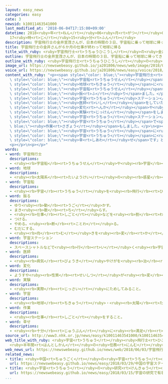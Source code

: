 ```yaml
---
layout: easy_news
categories: easy
cate: 3
newsid: k10011463541000
last_modified_at: '2018-06-04T17:15:00+09:00'
datetime: 2018<ruby>年<rt>ねん</rt></ruby>06<ruby>月<rt>がつ</rt></ruby>04<ruby>日<rt>にち</rt></ruby>
  17<ruby>時<rt>じ</rt></ruby>15<ruby>分<rt>ふん</rt></ruby>
description: 宇宙飛行士の金井宣茂さんが、日本の時間の３日、宇宙船に乗って地球に帰ってきました。
title: 宇宙飛行士の金井さんが６か月の仕事が終わって地球に帰る
title_with_ruby: <ruby>宇宙飛行士<rt>うちゅうひこうし</rt></ruby>の<ruby>金井<rt>かない</rt></ruby>さんが６か<ruby>月<rt>げつ</rt></ruby>の<ruby>仕事<rt>しごと</rt></ruby>が<ruby>終<rt>お</rt></ruby>わって<ruby>地球<rt>ちきゅう</rt></ruby>に<ruby>帰<rt>かえ</rt></ruby>る
outline: 宇宙飛行士の金井宣茂さんが、日本の時間の３日、宇宙船に乗って地球に帰ってきました。
outline_with_ruby: <ruby>宇宙飛行士<rt>うちゅうひこうし</rt></ruby>の<ruby>金井<rt>かない</rt></ruby><ruby>宣茂<rt>のりしげ</rt></ruby>さんが、<ruby>日本<rt>にっぽん</rt></ruby>の<ruby>時間<rt>じかん</rt></ruby>の<ruby>３日<rt>みっか</rt></ruby>、<ruby>宇宙船<rt>うちゅうせん</rt></ruby>に<ruby>乗<rt>の</rt></ruby>って<ruby>地球<rt>ちきゅう</rt></ruby>に<ruby>帰<rt>かえ</rt></ruby>ってきました。
image_url: https://newswebeasy.github.io/ja201806/news/web/image/2018/06/03/K10011463541_1806032301_1806040814_01_03.jpg
voice_url: https://newswebeasy.github.io/ja201806/news/easy/voice/2018/06/04/k10011463541000.mp4
content_with_ruby: "<p><span style=\"color: blue;\"><ruby>宇宙飛行士<rt>うちゅうひこうし</rt></ruby></span>の<ruby>金井<rt>かない</rt></ruby><ruby>宣茂<rt>のりしげ</rt></ruby>さんが、<ruby>日本<rt>にっぽん</rt></ruby>の<ruby>時間<rt>じかん</rt></ruby>の<ruby>３日<rt>みっか</rt></ruby>、<span\
  \ style=\"color: blue;\"><ruby>宇宙船<rt>うちゅうせん</rt></ruby></span>に<ruby>乗<rt>の</rt></ruby>って<span\
  \ style=\"color: blue;\"><ruby>地球<rt>ちきゅう</rt></ruby></span>に<ruby>帰<rt>かえ</rt></ruby>ってきました。カザフスタンに<ruby>着<rt>つ</rt></ruby>いた<ruby>金井<rt>かない</rt></ruby>さんは、<span\
  \ style=\"color: blue;\"><ruby>宇宙船<rt>うちゅうせん</rt></ruby></span>から<ruby>出<rt>で</rt></ruby>ると、<ruby>笑<rt>わら</rt></ruby>って<ruby>手<rt>て</rt></ruby>を<span\
  \ style=\"color: blue;\"><ruby>振<rt>ふ</rt></ruby>り</span>ました。</p>\n<p><ruby>金井<rt>かない</rt></ruby>さんは、<ruby>去年<rt>きょねん</rt></ruby>１２<ruby>月<rt>がつ</rt></ruby>から<ruby>国際<rt>こくさい</rt></ruby><span\
  \ style=\"color: blue;\"><ruby>宇宙<rt>うちゅう</rt></ruby>ステーション</span>で<ruby>仕事<rt>しごと</rt></ruby>をしていました。<span\
  \ style=\"color: blue;\"><ruby>医師<rt>いし</rt></ruby></span>をしていた<ruby>金井<rt>かない</rt></ruby>さんは、<ruby>体<rt>からだ</rt></ruby>の<span\
  \ style=\"color: blue;\"><ruby>変化<rt>へんか</rt></ruby></span>や<ruby>新<rt>あたら</rt></ruby>しい<ruby>薬<rt>くすり</rt></ruby>などの<span\
  \ style=\"color: blue;\"><ruby>実験<rt>じっけん</rt></ruby></span>をしました。<ruby>国際<rt>こくさい</rt></ruby><span\
  \ style=\"color: blue;\"><ruby>宇宙<rt>うちゅう</rt></ruby>ステーション</span>から<ruby>出<rt>で</rt></ruby>て<span\
  \ style=\"color: blue;\"><ruby>宇宙<rt>うちゅう</rt></ruby></span>で<span style=\"color:\
  \ blue;\"><ruby>作業<rt>さぎょう</rt></ruby></span>もしました。</p>\n<p><ruby>金井<rt>かない</rt></ruby>さんは「これからたくさんの<ruby>人<rt>ひと</rt></ruby>が<span\
  \ style=\"color: blue;\"><ruby>宇宙<rt>うちゅう</rt></ruby></span>に<ruby>行<rt>い</rt></ruby>く<ruby>時代<rt>じだい</rt></ruby>になると<ruby>思<rt>おも</rt></ruby>います。<ruby>私<rt>わたし</rt></ruby>はみなさんより<ruby>先<rt>さき</rt></ruby>に<span\
  \ style=\"color: blue;\"><ruby>宇宙<rt>うちゅう</rt></ruby></span>に<ruby>行<rt>い</rt></ruby>くことができて<span\
  \ style=\"color: blue;\"><ruby>幸<rt>しあわ</rt></ruby>せ</span>です」と<ruby>話<rt>はな</rt></ruby>していました。</p>\n\
  <p></p>\n<p></p>"
words:
- word: 宇宙飛行士
  descriptions:
  - <ruby><rb>宇宙船</rb><rt>うちゅうせん</rt></ruby>や<ruby><rb>宇宙</rb><rt>うちゅう</rt></ruby>ステーションの<ruby><rb>乗組員</rb><rt>のりくみいん</rt></ruby>。
- word: 地球
  descriptions:
  - <ruby><rb>太陽系</rb><rt>たいようけい</rt></ruby>の<ruby><rb>惑星</rb><rt>わくせい</rt></ruby>の<ruby><rb>一</rb><rt>ひと</rt></ruby>つ。<ruby><rb>太陽</rb><rt>たいよう</rt></ruby>から<ruby><rb>三番</rb><rt>さんばん</rt></ruby>めの<ruby><rb>星</rb><rt>ほし</rt></ruby>で、わたしたちが<ruby><rb>住</rb><rt>す</rt></ruby>んでいる<ruby><rb>天体</rb><rt>てんたい</rt></ruby>。<ruby><rb>自分</rb><rt>じぶん</rt></ruby>で<ruby><rb>回</rb><rt>まわ</rt></ruby>りながら（<ruby><rb>自転</rb><rt>じてん</rt></ruby>）、さらに<ruby><rb>太陽</rb><rt>たいよう</rt></ruby>の<ruby><rb>周</rb><rt>まわ</rt></ruby>りを３６５<ruby><rb>日</rb><rt>にち</rt></ruby>で<ruby><rb>回</rb><rt>まわ</rt></ruby>っている（<ruby><rb>公転</rb><rt>こうてん</rt></ruby>）。
- word: 宇宙船
  descriptions:
  - <ruby><rb>宇宙</rb><rt>うちゅう</rt></ruby>を<ruby><rb>飛行</rb><rt>ひこう</rt></ruby>するための<ruby><rb>乗</rb><rt>の</rt></ruby>り<ruby><rb>物</rb><rt>もの</rt></ruby>。
- word: 振る
  descriptions:
  - ゆり<ruby><rb>動</rb><rt>うご</rt></ruby>かす。
  - まき<ruby><rb>散</rb><rt>ち</rt></ruby>らす。
  - <ruby><rb>仕事</rb><rt>しごと</rt></ruby>などを<ruby><rb>割</rb><rt>わ</rt></ruby>り<ruby><rb>当</rb><rt>あ</rt></ruby>てる。
  - つける。
  - やめる。<ruby><rb>断</rb><rt>ことわ</rt></ruby>る。
  - むだにする。
  - <ruby><rb>向</rb><rt>む</rt></ruby>きを<ruby><rb>変</rb><rt>か</rt></ruby>える。
- word: 宇宙ステーション
  descriptions:
  - スペースシャトルなどで<ruby><rb>行</rb><rt>い</rt></ruby>く<ruby><rb>宇宙</rb><rt>うちゅう</rt></ruby><ruby><rb>旅行</rb><rt>りょこう</rt></ruby>や、<ruby><rb>宇宙</rb><rt>うちゅう</rt></ruby>での<ruby><rb>研究</rb><rt>けんきゅう</rt></ruby>の<ruby><rb>基地</rb><rt>きち</rt></ruby>として、その<ruby><rb>中</rb><rt>なか</rt></ruby>でたくさんの<ruby><rb>人</rb><rt>ひと</rt></ruby>が<ruby><rb>生活</rb><rt>せいかつ</rt></ruby>を<ruby><rb>続</rb><rt>つづ</rt></ruby>けられる<ruby><rb>大</rb><rt>おお</rt></ruby>きな<ruby><rb>人工衛星</rb><rt>じんこうえいせい</rt></ruby>。
- word: 医師
  descriptions:
  - <ruby><rb>病気</rb><rt>びょうき</rt></ruby>やけがを<ruby><rb>治</rb><rt>なお</rt></ruby>すことを<ruby><rb>職業</rb><rt>しょくぎょう</rt></ruby>とする<ruby><rb>人</rb><rt>ひと</rt></ruby>。<ruby><rb>医者</rb><rt>いしゃ</rt></ruby>。
- word: 変化
  descriptions:
  - ようすや<ruby><rb>性質</rb><rt>せいしつ</rt></ruby>が<ruby><rb>変</rb><rt>か</rt></ruby>わること。
- word: 実験
  descriptions:
  - <ruby><rb>実際</rb><rt>じっさい</rt></ruby>にためしてみること。
- word: 宇宙
  descriptions:
  - <ruby><rb>地球</rb><rt>ちきゅう</rt></ruby>・<ruby><rb>太陽</rb><rt>たいよう</rt></ruby>・<ruby><rb>星</rb><rt>ほし</rt></ruby>などのある、<ruby><rb>果</rb><rt>は</rt></ruby>てしなく<ruby><rb>広</rb><rt>ひろ</rt></ruby>い<ruby><rb>空間</rb><rt>くうかん</rt></ruby>のこと。<ruby><rb>地球</rb><rt>ちきゅう</rt></ruby>は<ruby><rb>太陽</rb><rt>たいよう</rt></ruby>を<ruby><rb>中心</rb><rt>ちゅうしん</rt></ruby>にして<ruby><rb>銀河系宇宙</rb><rt>ぎんがけいうちゅう</rt></ruby>にあり、この<ruby><rb>銀河系宇宙</rb><rt>ぎんがけいうちゅう</rt></ruby>のようなものがたくさん<ruby><rb>集</rb><rt>あつ</rt></ruby>まって<ruby><rb>宇宙</rb><rt>うちゅう</rt></ruby>を<ruby><rb>作</rb><rt>つく</rt></ruby>っている。
- word: 作業
  descriptions:
  - <ruby><rb>仕事</rb><rt>しごと</rt></ruby>をすること。
- word: 幸せ
  descriptions:
  - <ruby><rb>十分</rb><rt>じゅうぶん</rt></ruby>に<ruby><rb>満足</rb><rt>まんぞく</rt></ruby>している<ruby><rb>状態</rb><rt>じょうたい</rt></ruby>。<ruby><rb>幸福</rb><rt>こうふく</rt></ruby>。
source_url: http://www3.nhk.or.jp/news/easy/k10011463541000/k10011463541000.html
web_title_with_ruby: <ruby>宇宙<rt>うちゅう</rt></ruby><ruby>飛行士<rt>ひこうし</rt></ruby> <ruby>金井<rt>かない</rt></ruby>さん<ruby>無事<rt>ぶじ</rt></ruby><ruby>帰還<rt>きかん</rt></ruby>
  <ruby>半年間<rt>はんとしかん</rt></ruby>の<ruby>任務<rt>にんむ</rt></ruby><ruby>終<rt>お</rt></ruby>え
web_news_url: https://newswebeasy.github.io/news/web/2018/06/03/宇宙飛行士-金井さん無事帰還-半年間の任務終え
related_news:
- title: <ruby>中国<rt>ちゅうごく</rt></ruby>の<ruby>宇宙<rt>うちゅう</rt></ruby>ステーションの<ruby>破片<rt>はへん</rt></ruby>が<ruby>落<rt>お</rt></ruby>ちてくるかもしれない
  url: https://newswebeasy.github.io/news/easy/2018/03/29/中国の宇宙ステーションの破片が落ちてくるかもしれない
- title: <ruby>宇宙<rt>うちゅう</rt></ruby>の<ruby>研究<rt>けんきゅう</rt></ruby>で<ruby>有名<rt>ゆうめい</rt></ruby>なホーキング<ruby>博士<rt>はかせ</rt></ruby>が<ruby>亡<rt>な</rt></ruby>くなる
  url: https://newswebeasy.github.io/news/easy/2018/03/15/宇宙の研究で有名なホーキング博士が亡くなる
...
```

